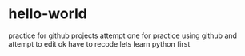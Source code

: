 # hello-world
practice for github projects
attempt one for practice using github
and attempt to edit
ok have to recode
lets learn python first
